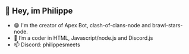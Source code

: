 👋 Hey, im Philippe
-
- 😁 I'm the creator of Apex Bot, clash-of-clans-node and brawl-stars-node.
- 👀 I’m a coder in HTML, Javascript/node.js and Discord.js
- 📫 Discord: philippesmeets
